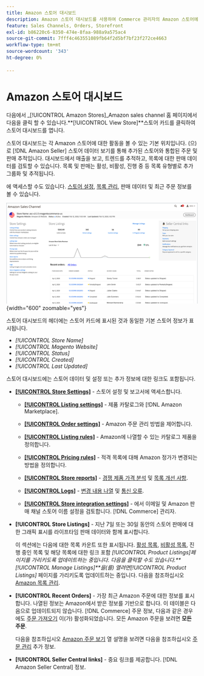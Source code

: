 ```yaml
---
title: Amazon 스토어 대시보드
description: Amazon 스토어 대시보드를 사용하여 Commerce 관리자의 Amazon 스토어에 대한 활동을 봅니다.
feature: Sales Channels, Orders, Storefront
exl-id: b86220c6-8350-474e-8faa-988a9a575ac4
source-git-commit: 7fff4c463551089fb64f2d5bf7bf23f272ce4663
workflow-type: tm+mt
source-wordcount: '343'
ht-degree: 0%

---
```


# Amazon 스토어 대시보드

다음에서 _[!UICONTROL Amazon Stores]_Amazon sales channel 홈 페이지에서 다음을 클릭 할 수 있습니다.**[!UICONTROL View Store]**스토어 카드를 클릭하여 스토어 대시보드를 엽니다.

스토어 대시보드는 각 Amazon 스토어에 대한 활동을 볼 수 있는 기본 위치입니다. (으)로 [!DNL Amazon Seller] 스토어 데이터 보기를 통해 추가된 스토어와 통합된 주문 및 판매 추적입니다. 대시보드에서 매출을 보고, 트렌드를 추적하고, 목록에 대한 판매 데이터를 검토할 수 있습니다. 목록 및 판매는 활성, 비활성, 진행 중 등 목록 유형별로 추가 그룹화 및 추적됩니다.

에 액세스할 수도 있습니다. [스토어 설정](./ob-store-review.md), [목록 관리](./managing-product-listings.md), 판매 데이터 및 최근 주문 정보를 볼 수 있습니다.

![Amazon 스토어 대시보드](assets/amazon-store-dashboard.png){width="600" zoomable="yes"}

스토어 대시보드의 헤더에는 스토어 카드에 표시된 것과 동일한 기본 스토어 정보가 표시됩니다.

- _[!UICONTROL Store Name]_
- _[!UICONTROL Magento Website]_
- _[!UICONTROL Status]_
- _[!UICONTROL Created]_
- _[!UICONTROL Last Updated]_

스토어 대시보드에는 스토어 데이터 및 설정 또는 추가 정보에 대한 링크도 포함됩니다.

- [**[!UICONTROL Store Settings]**](./ob-store-review.md) - 스토어 설정 및 보고서에 액세스합니다.

   - [**[!UICONTROL Listing settings]**](./listing-settings.md) - 제품 카탈로그와 [!DNL Amazon Marketplace].

   - [**[!UICONTROL Order settings]**](./order-settings.md) - Amazon 주문 관리 방법을 제어합니다.

   - [**[!UICONTROL Listing rules]**](./listing-rules.md) - Amazon에 나열할 수 있는 카탈로그 제품을 정의합니다.

   - [**[!UICONTROL Pricing rules]**](./pricing-products.md) - 적격 목록에 대해 Amazon 정가가 변경되는 방법을 정의합니다.

   - [**[!UICONTROL Store reports]**](./amazon-logs-reports.md) - [경쟁 제품 가격 분석](./competitive-price-analysis.md) 및 [목록 개선 사항](./listing-improvements.md).

   - [**[!UICONTROL Logs]**](./amazon-logs-reports.md) - [변경 내용 나열](./listing-changes-log.md) 및 [통신 오류](./communication-errors-log.md).

   - [**[!UICONTROL Store integration settings]**](./store-integration-settings.md) - 에서 이메일 및 Amazon 판매 채널 스토어 이름 설정을 검토합니다. [!DNL Commerce] 관리자.

- **[!UICONTROL Store Listings]** - 지난 7일 또는 30일 동안의 스토어 판매에 대한 그래픽 표시를 라이프타임 판매 데이터와 함께 표시합니다.

  이 섹션에는 다음에 대한 목록 카운트 또한 표시됩니다. [활성 목록](./active-listings.md), [비활성 목록](./inactive-listings.md), 진행 중인 목록 및 해당 목록에 대한 링크 포함 _[!UICONTROL Product Listings]_페이지를 가리키도록 업데이트하는 중입니다. 다음을 클릭할 수도 있습니다.**[!UICONTROL Manage Listings]**을(를) 열려면_[!UICONTROL Product Listings]_ 페이지를 가리키도록 업데이트하는 중입니다. 다음을 참조하십시오 [Amazon 목록 관리](./managing-product-listings.md).

- **[!UICONTROL Recent Orders]** - 가장 최근 Amazon 주문에 대한 정보를 표시합니다. 나열된 정보는 Amazon에서 받은 정보를 기반으로 합니다. 이 테이블은 다음으로 업데이트되지 않습니다. [!DNL Commerce] 주문 정보, 다음과 같은 경우에도 [주문 가져오기](./order-settings.md) 이(가) 활성화되었습니다. 모든 Amazon 주문을 보려면 **모든 주문**.

  다음을 참조하십시오 [Amazon 주문 보기](./amazon-orders-all.md) 열 설명을 보려면 다음을 참조하십시오 [주문 관리](./managing-orders.md) 추가 정보.

- **[!UICONTROL Seller Central links]** - 중요 링크를 제공합니다. [!DNL Amazon Seller Central] 정보.
